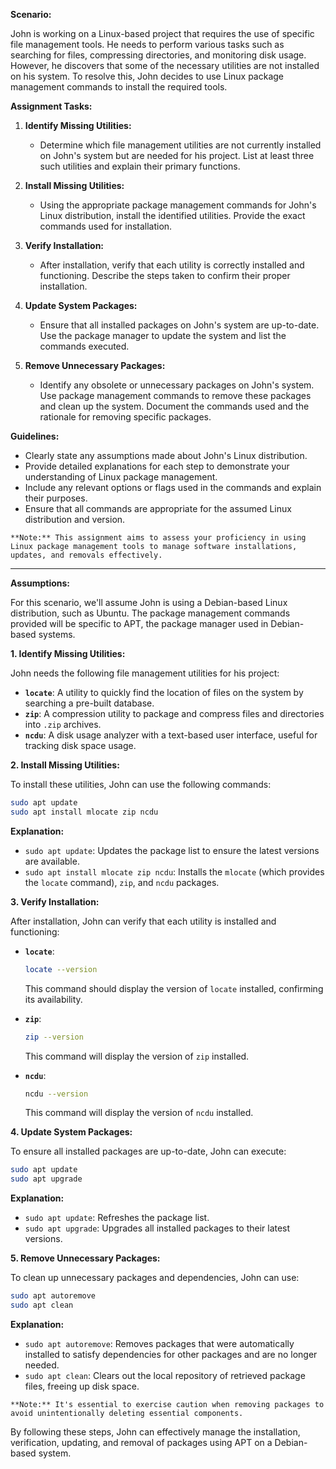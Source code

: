 **Scenario:**

John is working on a Linux-based project that requires the use of specific file management tools. He needs to perform various tasks such as searching for files, compressing directories, and monitoring disk usage. However, he discovers that some of the necessary utilities are not installed on his system. To resolve this, John decides to use Linux package management commands to install the required tools.

**Assignment Tasks:**

1. **Identify Missing Utilities:**
   - Determine which file management utilities are not currently installed on John's system but are needed for his project. List at least three such utilities and explain their primary functions.

2. **Install Missing Utilities:**
   - Using the appropriate package management commands for John's Linux distribution, install the identified utilities. Provide the exact commands used for installation.

3. **Verify Installation:**
   - After installation, verify that each utility is correctly installed and functioning. Describe the steps taken to confirm their proper installation.

4. **Update System Packages:**
   - Ensure that all installed packages on John's system are up-to-date. Use the package manager to update the system and list the commands executed.

5. **Remove Unnecessary Packages:**
   - Identify any obsolete or unnecessary packages on John's system. Use package management commands to remove these packages and clean up the system. Document the commands used and the rationale for removing specific packages.

**Guidelines:**

- Clearly state any assumptions made about John's Linux distribution.
- Provide detailed explanations for each step to demonstrate your understanding of Linux package management.
- Include any relevant options or flags used in the commands and explain their purposes.
- Ensure that all commands are appropriate for the assumed Linux distribution and version.
```
**Note:** This assignment aims to assess your proficiency in using Linux package management tools to manage software installations, updates, and removals effectively.
```
---
**Assumptions:**

For this scenario, we'll assume John is using a Debian-based Linux distribution, such as Ubuntu. The package management commands provided will be specific to APT, the package manager used in Debian-based systems.

**1. Identify Missing Utilities:**

John needs the following file management utilities for his project:

- **`locate`**: A utility to quickly find the location of files on the system by searching a pre-built database.
- **`zip`**: A compression utility to package and compress files and directories into `.zip` archives.
- **`ncdu`**: A disk usage analyzer with a text-based user interface, useful for tracking disk space usage.

**2. Install Missing Utilities:**

To install these utilities, John can use the following commands:

```bash
sudo apt update
sudo apt install mlocate zip ncdu
```

**Explanation:**

- `sudo apt update`: Updates the package list to ensure the latest versions are available.
- `sudo apt install mlocate zip ncdu`: Installs the `mlocate` (which provides the `locate` command), `zip`, and `ncdu` packages.

**3. Verify Installation:**

After installation, John can verify that each utility is installed and functioning:

- **`locate`**:

  ```bash
  locate --version
  ```

  This command should display the version of `locate` installed, confirming its availability.

- **`zip`**:

  ```bash
  zip --version
  ```

  This command will display the version of `zip` installed.

- **`ncdu`**:

  ```bash
  ncdu --version
  ```

  This command will display the version of `ncdu` installed.

**4. Update System Packages:**

To ensure all installed packages are up-to-date, John can execute:

```bash
sudo apt update
sudo apt upgrade
```

**Explanation:**

- `sudo apt update`: Refreshes the package list.
- `sudo apt upgrade`: Upgrades all installed packages to their latest versions.

**5. Remove Unnecessary Packages:**

To clean up unnecessary packages and dependencies, John can use:

```bash
sudo apt autoremove
sudo apt clean
```

**Explanation:**

- `sudo apt autoremove`: Removes packages that were automatically installed to satisfy dependencies for other packages and are no longer needed.
- `sudo apt clean`: Clears out the local repository of retrieved package files, freeing up disk space.
```
**Note:** It's essential to exercise caution when removing packages to avoid unintentionally deleting essential components.
```
By following these steps, John can effectively manage the installation, verification, updating, and removal of packages using APT on a Debian-based system. 
